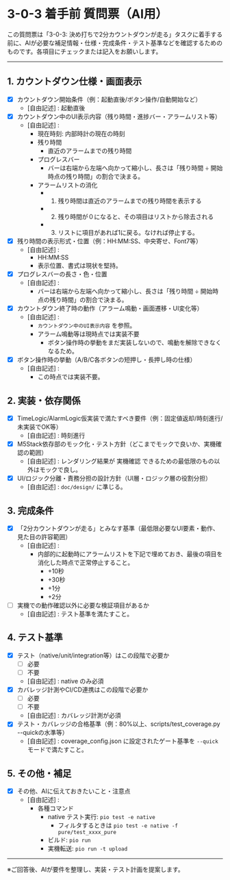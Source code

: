 # 3-0-3 着手前 質問票（AI用）

この質問票は「3-0-3: 決め打ちで2分カウントダウンが走る」タスクに着手する前に、AIが必要な補足情報・仕様・完成条件・テスト基準などを確認するためのものです。各項目にチェックまたは記入をお願いします。

---

## 1. カウントダウン仕様・画面表示

- [x] カウントダウン開始条件（例：起動直後/ボタン操作/自動開始など）
  - [自由記述] : 起動直後
- [x] カウントダウン中のUI表示内容（残り時間・進捗バー・アラームリスト等）
  - [自由記述] : 
    - 現在時刻: 内部時計の現在の時刻
    - 残り時間
      - 直近のアラームまでの残り時間
    - プログレスバー
      - バーは右端から左端へ向かって縮小し、長さは「残り時間 ÷ 開始時点の残り時間」の割合で決まる。
    - アラームリストの消化
      - 1. 残り時間は直近のアラームまでの残り時間を表示する
      - 2. 残り時間が０になると、その項目はリストから除去される
      - 3. リストに項目があれば1に戻る。なければ停止する。
- [x] 残り時間の表示形式・位置（例：HH:MM:SS、中央寄せ、Font7等）
  - [自由記述] : 
    - HH:MM:SS
    - 表示位置、書式は現状を堅持。
- [x] プログレスバーの長さ・色・位置
  - [自由記述] :
    - バーは右端から左端へ向かって縮小し、長さは「残り時間 ÷ 開始時点の残り時間」の割合で決まる。
- [x] カウントダウン終了時の動作（アラーム鳴動・画面遷移・UI変化等）
  - [自由記述] :
    - `カウントダウン中のUI表示内容` を参照。
    - アラーム鳴動等は現時点では実装不要
      - ボタン操作時の挙動をまだ実装しないので、鳴動を解除できなくなるため。
- [x] ボタン操作時の挙動（A/B/C各ボタンの短押し・長押し時の仕様）
  - [自由記述] :
    - この時点では実装不要。

## 2. 実装・依存関係

- [x] TimeLogic/AlarmLogic仮実装で満たすべき要件（例：固定値返却/時刻進行/未実装でOK等）
  - [自由記述] : 時刻進行
- [x] M5Stack依存部のモック化・テスト方針（どこまでモックで良いか、実機確認の範囲）
  - [自由記述] : レンダリング結果が 実機確認 できるための最低限のもの以外はモックで良し。
- [x] UI/ロジック分離・責務分担の設計方針（UI層・ロジック層の役割分担）
  - [自由記述] : `doc/design/` に準じる。

## 3. 完成条件

- [x] 「2分カウントダウンが走る」とみなす基準（最低限必要なUI要素・動作、見た目の許容範囲）
  - [自由記述] :
    - 内部的に起動時にアラームリストを下記で埋めておき、最後の項目を消化した時点で正常停止すること。
      - +10秒
      - +30秒
      - +1分
      - +2分
- [ ] 実機での動作確認以外に必要な検証項目があるか
  - [自由記述] : テスト基準を満たすこと。

## 4. テスト基準

- [x] テスト（native/unit/integration等）はこの段階で必要か
  - [ ] 必要
  - [ ] 不要
  - [自由記述] : native のみ必須
- [x] カバレッジ計測やCI/CD連携はこの段階で必要か
  - [ ] 必要
  - [ ] 不要
  - [自由記述] : カバレッジ計測が必須
- [x] テスト・カバレッジの合格基準（例：80%以上、scripts/test_coverage.py --quickの水準等）
  - [自由記述] : coverage_config.json に設定されたゲート基準を `--quick` モードで満たすこと。

## 5. その他・補足

- [x] その他、AIに伝えておきたいこと・注意点
  - [自由記述] :
    - 各種コマンド
      - native テスト実行: `pio test -e native` 
        - フィルタするときは  `pio test -e native -f pure/test_xxxx_pure`
      - ビルド: `pio run`
      - 実機転送: `pio run -t upload` 

---

※ご回答後、AIが要件を整理し、実装・テスト計画を提案します。 
